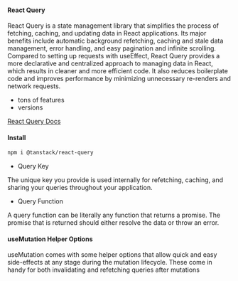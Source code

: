 #### React Query

React Query is a state management library that simplifies the process of fetching, caching, and updating data in React applications. Its major benefits include automatic background refetching, caching and stale data management, error handling, and easy pagination and infinite scrolling. Compared to setting up requests with useEffect, React Query provides a more declarative and centralized approach to managing data in React, which results in cleaner and more efficient code. It also reduces boilerplate code and improves performance by minimizing unnecessary re-renders and network requests.

- tons of features
- versions

[React Query Docs](https://tanstack.com/query/v4/docs/react/overview)

#### Install

```sh
npm i @tanstack/react-query
```

- Query Key

The unique key you provide is used internally for refetching, caching, and sharing your queries throughout your application.

- Query Function

A query function can be literally any function that returns a promise. The promise that is returned should either resolve the data or throw an error.


#### useMutation Helper Options

useMutation comes with some helper options that allow quick and easy side-effects at any stage during the mutation lifecycle. These come in handy for both invalidating and refetching queries after mutations




